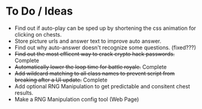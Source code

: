 # To Do / Ideas

- Find out if auto-play can be sped up by shortening the css animation for clicking on chests.
- Store picture urls and answer text to improve auto answer.
- Find out why auto-answer doesn't recognize some questions. (fixed???)
- ~~Find out the most efficent way to crack crypto hack passwords.~~ Complete
- ~~Automatically lower the loop time for battle royale.~~ Complete
- ~~Add wildcard matching to all class names to prevent script from breaking after a UI update.~~ Complete
- Add optional RNG Manipulation to get predictable and consitent chest results.
- Make a RNG Manipulation config tool (Web Page)